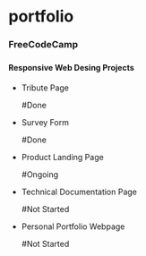 # portfolio

<h3>FreeCodeCamp<h3>
  
  <h4>Responsive Web Desing Projects</h4>
  <ul>
    <li>
      <p> Tribute Page </p>  #Done
    </li>
    <li>
      <p> Survey Form </p> #Done    
    </li>
    <li>
      <p> Product Landing Page </p>  #Ongoing   
    </li>
    <li>
      <p> Technical Documentation Page </p>   #Not Started  
    </li>
    <li>
      <p> Personal Portfolio Webpage </p>    #Not Started  
    </li>
  </ul>
